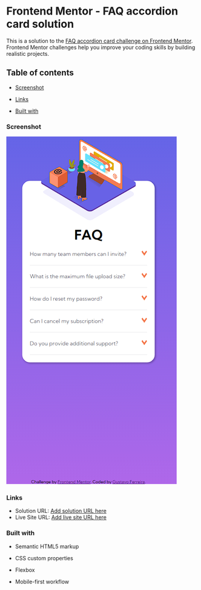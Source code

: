 # Frontend Mentor - FAQ accordion card solution

This is a solution to the [FAQ accordion card challenge on Frontend Mentor](https://www.frontendmentor.io/challenges/faq-accordion-card-XlyjD0Oam). Frontend Mentor challenges help you improve your coding skills by building realistic projects. 

## Table of contents

  - [Screenshot](#screenshot)
  - [Links](#links)

  - [Built with](#built-with)
 



### Screenshot

![](image.png)



### Links

- Solution URL: [Add solution URL here](https://github.com/Gusstavow/faq-accordion-card-main)
- Live Site URL: [Add live site URL here](https://gusstavow.github.io/faq-accordion-card-main/)



### Built with

- Semantic HTML5 markup
- CSS custom properties
- Flexbox

- Mobile-first workflow





